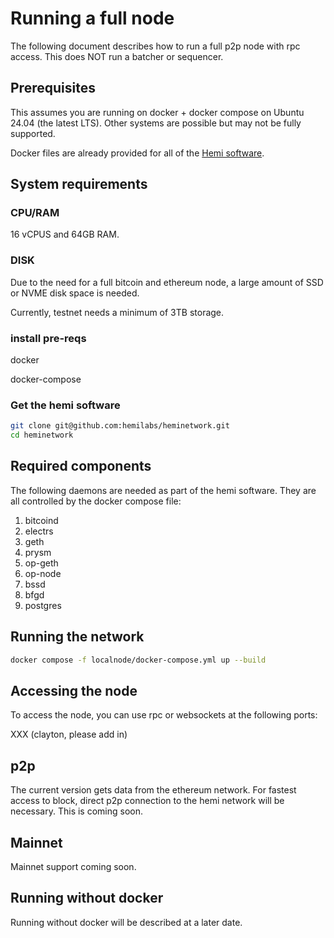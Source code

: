 # Running a full node

The following document describes how to run a full p2p node with rpc access.  This does NOT run a batcher or sequencer.

## Prerequisites

This assumes you are running on docker + docker compose on Ubuntu 24.04 (the latest LTS).  Other systems are possible but may not be fully supported.

Docker files are already provided for all of the [Hemi software](https://hub.docker.com/u/hemilabs).

## System requirements

### CPU/RAM

16 vCPUS and 64GB RAM.

### DISK

Due to the need for a full bitcoin and ethereum node, a large amount of SSD or NVME disk space is needed.

Currently, testnet needs a minimum of 3TB storage.

### install pre-reqs

docker

docker-compose

### Get the hemi software

```sh
git clone git@github.com:hemilabs/heminetwork.git
cd heminetwork
```

## Required components

The following daemons are needed as part of the hemi software.  They are all controlled by the docker compose file:

1. bitcoind
2. electrs
3. geth
4. prysm
5. op-geth
6. op-node
7. bssd
8. bfgd
9. postgres

## Running the network

```sh
docker compose -f localnode/docker-compose.yml up --build
```

## Accessing the node

To access the node, you can use rpc or websockets at the following ports:

XXX (clayton, please add in)

## p2p

The current version gets data from the ethereum network.  For fastest access to block, direct p2p connection to the hemi network will be necessary.  This is coming soon.

## Mainnet

Mainnet support coming soon.

## Running without docker

Running without docker will be described at a later date.

